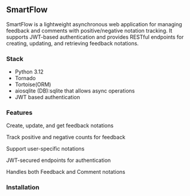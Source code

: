 ## SmartFlow
SmartFlow is a lightweight asynchronous web application for managing feedback and comments with positive/negative notation tracking. It supports JWT-based authentication and provides RESTful endpoints for creating, updating, and retrieving feedback notations.

### Stack
- Python 3.12
- Tornado
- Tortoise(ORM)
- aiosqlite (DB):sqlite that allows async operations
- JWT based authentication

### Features
Create, update, and get feedback notations

Track positive and negative counts for feedback

Support user-specific notations

JWT-secured endpoints for authentication

Handles both Feedback and Comment notations

### Installation




